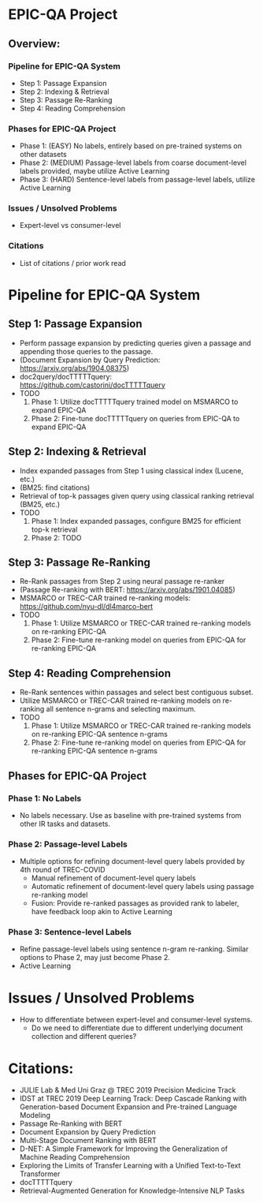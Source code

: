 # EPIC-QA Project  
## Overview:  
### Pipeline for EPIC-QA System  
* Step 1: Passage Expansion  
* Step 2: Indexing & Retrieval  
* Step 3: Passage Re-Ranking  
* Step 4: Reading Comprehension  
 
### Phases for EPIC-QA Project  
* Phase 1: (EASY) No labels, entirely based on pre-trained systems on other datasets  
* Phase 2: (MEDIUM) Passage-level labels from coarse document-level labels provided, maybe utilize Active Learning  
* Phase 3: (HARD) Sentence-level labels from passage-level labels, utilize Active Learning  
 
### Issues / Unsolved Problems  
* Expert-level vs consumer-level   
 
### Citations  
* List of citations / prior work read  

# Pipeline for EPIC-QA System  
## Step 1: Passage Expansion  
* Perform passage expansion by predicting queries given a passage and appending those queries to the passage.  
* (Document Expansion by Query Prediction: https://arxiv.org/abs/1904.08375)  
* doc2query/docTTTTTquery: https://github.com/castorini/docTTTTTquery  
* TODO  
   1. Phase 1: Utilize docTTTTTquery trained model on MSMARCO to expand EPIC-QA  
   2. Phase 2: Fine-tune docTTTTTquery on queries from EPIC-QA to expand EPIC-QA  

## Step 2: Indexing & Retrieval  
* Index expanded passages from Step 1 using classical index (Lucene, etc.)  
* (BM25: find citations)  
* Retrieval of top-k passages given query using classical ranking retrieval (BM25, etc.)  
* TODO  
   1. Phase 1: Index expanded passages, configure BM25 for efficient top-k retrieval  
   2. Phase 2: TODO  

## Step 3: Passage Re-Ranking  
* Re-Rank passages from Step 2 using neural passage re-ranker   
* (Passage Re-ranking with BERT: https://arxiv.org/abs/1901.04085)  
* MSMARCO or TREC-CAR trained re-ranking models: https://github.com/nyu-dl/dl4marco-bert  
* TODO  
  1. Phase 1: Utilize MSMARCO or TREC-CAR trained re-ranking models on re-ranking EPIC-QA  
  2. Phase 2: Fine-tune re-ranking model on queries from EPIC-QA for re-ranking EPIC-QA  

## Step 4: Reading Comprehension  
* Re-Rank sentences within passages and select best contiguous subset.   
* Utilize MSMARCO or TREC-CAR trained re-ranking models on re-ranking all sentence n-grams and selecting maximum.  
* TODO  
  1. Phase 1: Utilize MSMARCO or TREC-CAR trained re-ranking models on re-ranking EPIC-QA sentence n-grams  
  2. Phase 2: Fine-tune re-ranking model on queries from EPIC-QA for re-ranking EPIC-QA sentence n-grams  
 
## Phases for EPIC-QA Project  
### Phase 1: No Labels  
* No labels necessary. Use as baseline with pre-trained systems from other IR tasks and datasets.   
 
### Phase 2: Passage-level Labels  
* Multiple options for refining document-level query labels provided by 4th round of TREC-COVID  
   * Manual refinement of document-level query labels  
   * Automatic refinement of document-level query labels using passage re-ranking model  
   * Fusion: Provide re-ranked passages as provided rank to labeler, have feedback loop akin to Active Learning  

### Phase 3: Sentence-level Labels  
* Refine passage-level labels using sentence n-gram re-ranking. Similar options to Phase 2, may just become Phase 2.  
* Active Learning  
 
 
# Issues / Unsolved Problems  
* How to differentiate between expert-level and consumer-level systems.   
   * Do we need to differentiate due to different underlying document collection and different queries?  
	 
# Citations:  
* JULIE Lab & Med Uni Graz @ TREC 2019 Precision Medicine Track  
* IDST at TREC 2019 Deep Learning Track: Deep Cascade Ranking with Generation-based Document Expansion and Pre-trained Language Modeling  
* Passage Re-Ranking with BERT  
* Document Expansion by Query Prediction  
* Multi-Stage Document Ranking with BERT  
* D-NET: A Simple Framework for Improving the Generalization of Machine Reading Comprehension  
* Exploring the Limits of Transfer Learning with a Unified Text-to-Text Transformer  
* docTTTTTquery  
* Retrieval-Augmented Generation for Knowledge-Intensive NLP Tasks  